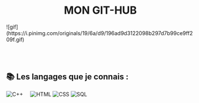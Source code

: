 
<div align="center"> <h1>MON GIT-HUB</h1> </div>
![gif](https://i.pinimg.com/originals/19/6a/d9/196ad9d3122098b297d7b99ce9ff209f.gif)

<br><br>

## 📚 Les langages que je connais :
![C++](https://img.shields.io/badge/-C++-2C41CB?style=for-the-badge&logo=C%2B%2B&logoColor=white)
&nbsp; &nbsp;
![HTML](https://img.shields.io/badge/-HTML-E15622?style=for-the-badge&logo=HTML5&logoColor=white)
![CSS](https://img.shields.io/badge/-CSS-1B7FDE?style=for-the-badge&logo=CSS3&logoColor=white)
![SQL](https://img.shields.io/badge/-SQL-1DDEC1?style=for-the-badge&logo=MySQL&logoColor=white)
&nbsp; &nbsp;
<br><br>
